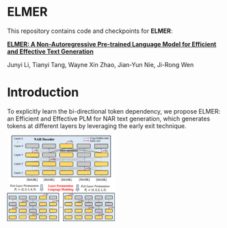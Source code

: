 # ELMER
This repository contains code and checkpoints for **ELMER**:

[**ELMER: A Non-Autoregressive Pre-trained Language Model for Efficient and Effective Text Generation**](https://arxiv.org/abs/2210.13304)

Junyi Li, Tianyi Tang, Wayne Xin Zhao, Jian-Yun Nie, Ji-Rong Wen

# Introduction

To explicitly learn the bi-directional token dependency, we propose ELMER: an Efficient and Effective PLM for NAR text generation, which generates tokens at different layers by leveraging the early exit technique.

<img src="asset/model.png" alt="Cover" width="50%"/>
